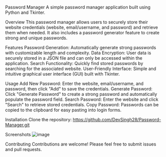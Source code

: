 Password Manager
A simple password manager application built using Python and Tkinter.

Overview
This password manager allows users to securely store their website credentials (website, email/username, and password) and retrieve them when needed. It also includes a password generator feature to create strong and unique passwords.

Features
Password Generation: Automatically generate strong passwords with customizable length and complexity.
Data Encryption: User data is securely stored in a JSON file and can only be accessed within the application.
Search Functionality: Quickly find stored passwords by searching for the associated website.
User-Friendly Interface: Simple and intuitive graphical user interface (GUI) built with Tkinter.

Usage
Add New Password: Enter the website, email/username, and password, then click "Add" to save the credentials.
Generate Password: Click "Generate Password" to create a strong password and automatically populate the password field.
Search Password: Enter the website and click "Search" to retrieve stored credentials.
Copy Password: Passwords can be copied to the clipboard for easy pasting into login forms.

Installation
Clone the repository:
https://github.com/DevSingh28/Password-Manager.git

Screenshots
![image](https://github.com/DevSingh28/Password-Manager/assets/147430819/7ebec956-6343-4d1c-8849-6497689cdb80)


Contributing
Contributions are welcome! Please feel free to submit issues and pull requests.
